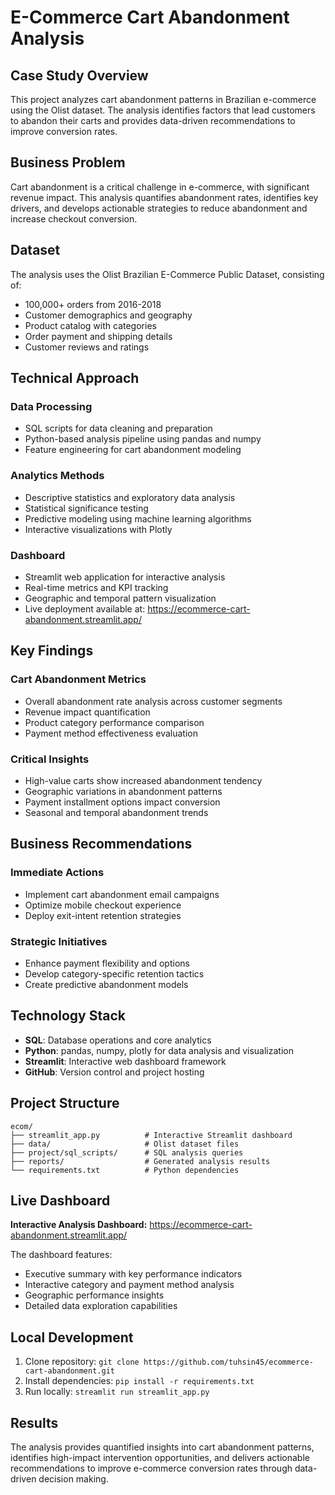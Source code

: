 # E-Commerce Cart Abandonment Analysis

## Case Study Overview

This project analyzes cart abandonment patterns in Brazilian e-commerce using the Olist dataset. The analysis identifies factors that lead customers to abandon their carts and provides data-driven recommendations to improve conversion rates.

## Business Problem

Cart abandonment is a critical challenge in e-commerce, with significant revenue impact. This analysis quantifies abandonment rates, identifies key drivers, and develops actionable strategies to reduce abandonment and increase checkout conversion.

## Dataset

The analysis uses the Olist Brazilian E-Commerce Public Dataset, consisting of:
- 100,000+ orders from 2016-2018
- Customer demographics and geography
- Product catalog with categories
- Order payment and shipping details
- Customer reviews and ratings

## Technical Approach

### Data Processing
- SQL scripts for data cleaning and preparation
- Python-based analysis pipeline using pandas and numpy
- Feature engineering for cart abandonment modeling

### Analytics Methods
- Descriptive statistics and exploratory data analysis
- Statistical significance testing
- Predictive modeling using machine learning algorithms
- Interactive visualizations with Plotly

### Dashboard
- Streamlit web application for interactive analysis
- Real-time metrics and KPI tracking
- Geographic and temporal pattern visualization
- Live deployment available at: https://ecommerce-cart-abandonment.streamlit.app/

## Key Findings

### Cart Abandonment Metrics
- Overall abandonment rate analysis across customer segments
- Revenue impact quantification
- Product category performance comparison
- Payment method effectiveness evaluation

### Critical Insights
- High-value carts show increased abandonment tendency
- Geographic variations in abandonment patterns
- Payment installment options impact conversion
- Seasonal and temporal abandonment trends

## Business Recommendations

### Immediate Actions
- Implement cart abandonment email campaigns
- Optimize mobile checkout experience
- Deploy exit-intent retention strategies

### Strategic Initiatives
- Enhance payment flexibility and options
- Develop category-specific retention tactics
- Create predictive abandonment models

## Technology Stack

- **SQL**: Database operations and core analytics
- **Python**: pandas, numpy, plotly for data analysis and visualization
- **Streamlit**: Interactive web dashboard framework
- **GitHub**: Version control and project hosting

## Project Structure

```
ecom/
├── streamlit_app.py          # Interactive Streamlit dashboard
├── data/                     # Olist dataset files
├── project/sql_scripts/      # SQL analysis queries
├── reports/                  # Generated analysis results
└── requirements.txt          # Python dependencies
```

## Live Dashboard

**Interactive Analysis Dashboard:** https://ecommerce-cart-abandonment.streamlit.app/

The dashboard features:
- Executive summary with key performance indicators
- Interactive category and payment method analysis
- Geographic performance insights
- Detailed data exploration capabilities

## Local Development

1. Clone repository: `git clone https://github.com/tuhsin45/ecommerce-cart-abandonment.git`
2. Install dependencies: `pip install -r requirements.txt`
3. Run locally: `streamlit run streamlit_app.py`

## Results

The analysis provides quantified insights into cart abandonment patterns, identifies high-impact intervention opportunities, and delivers actionable recommendations to improve e-commerce conversion rates through data-driven decision making.
